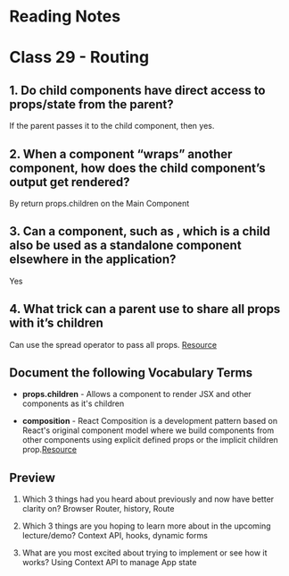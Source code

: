 
# Reading Notes

# Class 29 - Routing

## 1. Do child components have direct access to props/state from the parent?

If the parent passes it to the child component, then yes.

## 2. When a component “wraps” another component, how does the child component’s output get rendered?
By return props.children on the Main Component

## 3. Can a component, such as <Content />, which is a child also be used as a standalone component elsewhere in the application?
Yes

## 4. What trick can a parent use to share all props with it’s children

Can use the spread operator to pass all props. [Resource](https://medium.com/coding-at-dawn/how-to-pass-all-props-to-a-child-component-in-react-bded9e38bb62#:~:text=If%20you%20happen%20to%20know,child%20components%2C%20DisplayAllProps%20and%20ChildComponent%20.)

## Document the following Vocabulary Terms

- **props.children** - Allows a component to render JSX and other components as it's children

- **composition** - React Composition is a development pattern based on React's original component model where we build components from other components using explicit defined props or the implicit children prop.[Resource](https://formidable.com/blog/2021/react-composition/)

## Preview 

1. Which 3 things had you heard about previously and now have better clarity on? Browser Router, history, Route

2. Which 3 things are you hoping to learn more about in the upcoming lecture/demo? Context API, hooks, dynamic forms

3. What are you most excited about trying to implement or see how it works? Using Context API to manage App state


